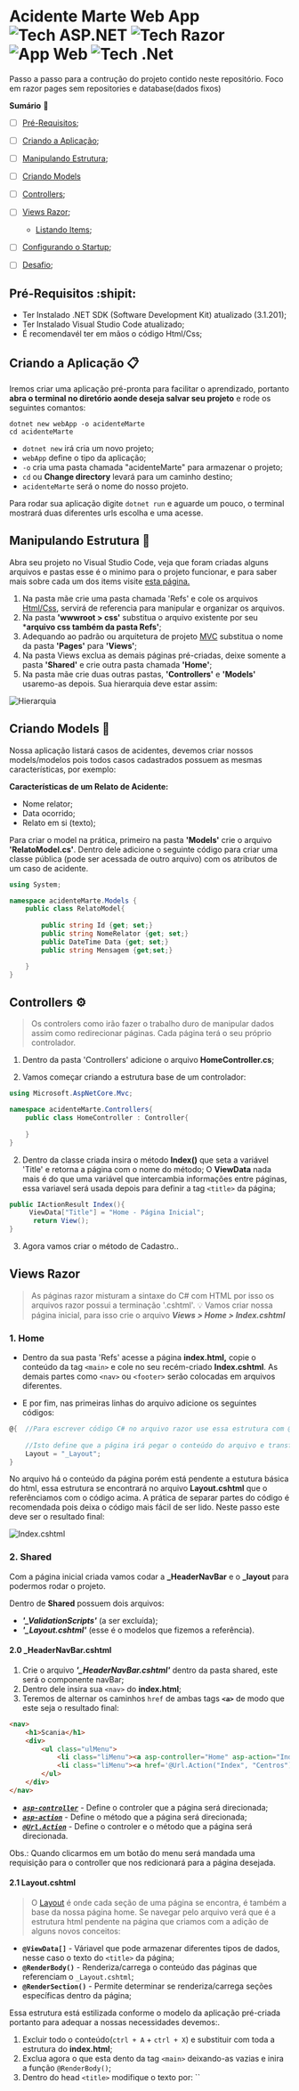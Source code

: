 # Acidente Marte Web App ![Tech ASP.NET](https://img.shields.io/badge/tech-asp.net-brightgreen.svg?style=flat) ![Tech Razor](https://img.shields.io/badge/tech-razor-brightgreen.svg?style=flat) ![App Web](https://img.shields.io/badge/app-web-brightgreen.svg?style=flat) ![Tech .Net](https://img.shields.io/badge/tech-.net-brightgreen.svg?style=flat) 

Passo a passo para a contrução do projeto contido neste repositório. Foco em razor pages sem repositories e database(dados fixos)

**Sumário** :pushpin:
- [ ] [Pré-Requisitos](#ancora1);
- [ ] [Criando a Aplicação](#ancora2);
- [ ] [Manipulando Estrutura](#ancora3);
- [ ] [Criando Models](#ancora4)
- [ ] [Controllers](#ancora5);
- [ ] [Views Razor](#ancora);
  - [Listando Items](#ancora);
- [ ] [Configurando o Startup](#ancora);
- [ ] [Desafio](#ancora);



<a id="ancora1" />

## Pré-Requisitos :shipit: 
- Ter Instalado .NET SDK (Software Development Kit) atualizado (3.1.201);
- Ter Instalado Visual Studio Code atualizado;
- É recomendavél ter em mãos o código Html/Css;

<a id="ancora2" />

## Criando a Aplicação :clipboard:
Iremos criar uma aplicação pré-pronta para facilitar o aprendizado, portanto **abra o terminal no diretório aonde deseja salvar seu projeto** e rode os seguintes comantos:

```
dotnet new webApp -o acidenteMarte 
cd acidenteMarte
```

- `dotnet new` irá cria um novo projeto;
- `webApp` define o tipo da aplicação;
- `-o` cria uma pasta chamada "acidenteMarte" para armazenar o projeto;
- `cd` ou **Change directory** levará para um caminho destino;
- `acidenteMarte` será o nome do nosso projeto.

Para rodar sua aplicação digite `dotnet run` e aguarde um pouco, o terminal mostrará duas diferentes urls escolha e uma acesse.


<a id="ancora3" />

## Manipulando Estrutura :open_file_folder:
Abra seu projeto no Visual Studio Code, veja que foram criadas alguns arquivos e pastas esse é o minimo para o projeto funcionar, e para saber mais sobre cada um dos items visite [esta página.](https://docs.microsoft.com/en-us/aspnet/core/tutorials/razor-pages/razor-pages-start?view=aspnetcore-3.1&tabs=visual-studio-code#examine-the-project-files) 

1. Na pasta mãe crie uma pasta chamada 'Refs' e cole os arquivos [Html/Css](https://github.com/amadorsenai/RazorPages_2020_T1/tree/master/Html_Css), servirá de referencia para manipular e organizar os arquivos. 
2. Na pasta **'wwwroot > css'**  substitua o arquivo existente por seu ***arquivo css também da pasta Refs'**;
3. Adequando ao padrão ou arquitetura de projeto [MVC](https://tableless.com.br/mvc-afinal-e-o-que/) substitua o nome da pasta **'Pages'** para **'Views'**;
4. Na pasta Views exclua as demais páginas pré-criadas, deixe somente a pasta **'Shared'** e crie outra pasta chamada **'Home'**;
5. Na pasta mãe crie duas outras pastas, **'Controllers'** e **'Models'** usaremo-as depois. Sua hierarquia deve estar assim:

 ![Hierarquia](https://github.com/amadorsenai/RazorPages_2020_T1/blob/master/assets/00.png)


<a id="ancora4" />

## Criando Models :closed_book:
Nossa aplicação listará casos de acidentes, devemos criar nossos models/modelos pois todos casos cadastrados possuem as mesmas características, por exemplo:

**Características de um Relato de Acidente:**
- Nome relator;
- Data ocorrido;
- Relato em si (texto);

Para criar o model na prática, primeiro na pasta **'Models'** crie o arquivo **'RelatoModel.cs'**. Dentro dele adicione o seguinte código para criar uma classe pública (pode ser acessada de outro arquivo) com os atributos de um caso de acidente.


```C#
using System;

namespace acidenteMarte.Models {
    public class RelatoModel{
        
        public string Id {get; set;}
        public string NomeRelator {get; set;}
        public DateTime Data {get; set;}
        public string Mensagem {get;set;}

    }
}
```


<a id="ancora5" />

## Controllers :gear:
> Os controlers como irão fazer o trabalho duro de manipular dados assim como redirecionar páginas. Cada página terá o seu próprio controlador.  

1. Dentro da pasta 'Controllers' adicione o arquivo **HomeController.cs**;

1. Vamos começar criando a estrutura base de um controlador:

```C#
using Microsoft.AspNetCore.Mvc;

namespace acidenteMarte.Controllers{
    public class HomeController : Controller{
        
    }
}
```

2. Dentro da classe criada insira o método **Index()** que seta a variável 'Title' e retorna a página com o nome do método; O **ViewData** nada mais é do que uma variável que intercambia informações entre páginas, essa variavel será usada depois para definir a tag `<title>` da página;

```C#
public IActionResult Index(){
     ViewData["Title"] = "Home - Página Inicial";
      return View();
} 
```

3. Agora vamos criar o método de Cadastro..




## Views Razor
> As páginas razor misturam a sintaxe do C# com HTML por isso os arquivos razor possui a terminação '.cshtml'. :bulb: 
Vamos criar nossa página inicial, para isso crie o arquivo ***Views > Home > Index.cshtml***

### 1. Home 
- Dentro da sua pasta 'Refs' acesse a página **index.html,** copie o conteúdo da tag ``<main>`` e cole no seu recém-criado **Index.cshtml**. As demais partes como ``<nav>`` ou ``<footer>`` serão colocadas em arquivos diferentes. 

- E por fim, nas primeiras linhas do arquivo adicione os seguintes códigos:

```C#
@{  //Para escrever código C# no arquivo razor use essa estrutura com @{}
    
    //Isto define que a página irá pegar o conteúdo do arquivo e transformar em html puro a partir de um layout.
    Layout = "_Layout";
}
```

No arquivo há o conteúdo da página porém está pendente a estutura básica do html, essa estrutura se encontrará no arquivo **Layout.cshtml** que o referênciamos com o código acima. A prática de separar partes do código é recomendada pois deixa o código mais fácil de ser lido. Neste passo este deve ser o resultado final:

 ![Index.cshtml](https://github.com/amadorsenai/RazorPages_2020_T1/blob/master/assets/01.png)

### 2. Shared
Com a página inicial criada vamos codar a **_HeaderNavBar** e o **_layout** para podermos rodar o projeto.

Dentro de **Shared** possuem dois arquivos:
- ***'_ValidationScripts'*** (a ser excluída);
- ***'_Layout.cshtml'*** (esse é o modelos que fizemos a referência).

#### 2.0 _HeaderNavBar.cshtml

1. Crie o arquivo ***'_HeaderNavBar.cshtml'*** dentro da pasta shared, este será o componente navBar;
2. Dentro dele insira sua ``<nav>`` do **index.html**;
3. Teremos de alternar os caminhos ``href`` de ambas tags **``<a>``** de modo que este seja o resultado final:

```Html
<nav>
    <h1>Scania</h1>
    <div>
        <ul class="ulMenu">
            <li class="liMenu"><a asp-controller="Home" asp-action="Index">Home</a></li>
            <li class="liMenu"><a href='@Url.Action("Index", "Centros")'>Centros de Comunicação</a></li>
        </ul>
    </div>
</nav>
```

- [***``asp-controller``***](https://docs.microsoft.com/pt-br/aspnet/core/mvc/views/working-with-forms?view=aspnetcore-3.1#the-form-action-tag-helper) - Define o controler que a página será direcionada;
- [***``asp-action``***](https://docs.microsoft.com/pt-br/aspnet/core/mvc/views/working-with-forms?view=aspnetcore-3.1#the-form-action-tag-helper) - Define o método que a página será direcionada;
- [***``@Url.Action``***](https://docs.microsoft.com/en-us/dotnet/api/system.web.mvc.urlhelper.action?view=aspnet-mvc-5.2) - Define o controler e o método que a página será direcionada.

Obs.: Quando clicarmos em um botão do menu será mandada uma requisição para o controller que nos redicionará para a página desejada. 


#### 2.1 Layout.cshtml

> O [Layout](https://docs.microsoft.com/pt-br/aspnet/core/mvc/views/layout?view=aspnetcore-3.1#what-is-a-layout) é onde cada seção de uma página se encontra, é também a base da nossa página home. Se navegar pelo arquivo verá que é a estrutura html pendente na página que criamos com a adição de alguns novos conceitos: 


- **``@ViewData[]``** - Váriavel que pode armazenar diferentes tipos de dados, nesse caso o texto do ``<title>`` da página;
- **``@RenderBody()``** - Renderiza/carrega o conteúdo das páginas que referenciam o ``_Layout.cshtml``;  
- **``@RenderSection()``** - Permite determinar se renderiza/carrega seções específicas dentro da página;


Essa estrutura está estilizada conforme o modelo da aplicação pré-criada portanto para adequar a nossas necessidades devemos:.
1. Excluir todo o conteúdo(``ctrl + A`` + ``ctrl + X``) e substituir com toda a estrutura do **index.html**;
2. Exclua agora o que esta dento da tag ``<main>`` deixando-as vazias e inira a função ``@RenderBody()``;
3. Dentro do head ``<title>`` modifique o texto por: ``<title> @ViewData["Title"] </title";
4. Dentro do head ``<link>`` na propriedade **href** altere o novo caminho do css substituindo o **'./'** por **'~/'**``<link href="~/css/globalStyle.css">`` (O til encontra o caminho independente do ponto de partida);
5. Substitua o que está dentro da tag ``<header>`` por:

``` 
@{
    //Irá carregar a navBar que criada
    Html.RenderPartial("_HeaderNavBar");
}
```

Assim deve estar o layout.cshtml:

 ![Layout.cshtml](https://github.com/amadorsenai/RazorPages_2020_T1/blob/master/assets/02.png)




<a id="ancora6" />

## Configurando o Startup
Para enfim rodarmos nosso projeto precisamos dizer qual arquivo deve ser lido primeiro. O ***Startup.cs*** possui as configrações para o projeto rodar, é lá que vamos inserir nossa configuração. Para isso vamos aos passos: 

- No método **Configure Services** (linha 24) configuramos opções espeíficas de serviços, nele vamos retirar o ``services.AddRazorPages()`` e substituir pelo:

```C#
      //Seta a versão do MVC
      services.AddMvc().SetCompatibilityVersion(CompatibilityVersion.Version_3_0);
      //Desabilita opção de roteamento quc conflita com MVC
      services.AddMvc(option => option.EnableEndpointRouting = false);
```

- Agora no método **Configure** escolhemos quais configurações queremos fazer uso. Em nossa aplicação não precisaremos de algumas configurações:

```C#
app.UseRouting();

app.UseAuthorization();

app.UseEndpoints(endpoints =>
{
      endpoints.MapRazorPages();
});
```

devemos ao final do método 'Configure' inserir a configuração que define que quando a aplicação rodar, deverá ser redirecionada através de rotas para o HomeController no método Index(que retorna a página):

```C#
app.UseMvc(routes =>
{
      routes.MapRoute(
            name: "default",
            template: "{controller=Home}/{action=Index}/{id?}"); //DEFININDO A PAGINA PRINCIPAL COMO HOME
});
```


> Parabéns, rode o projeto com **``dotnet run``** no terminal


<a id="ancota 7"/>

## DESAFIO
